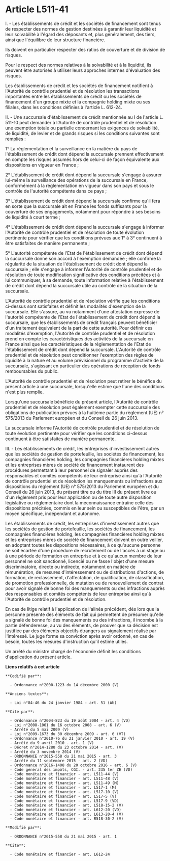 # Article L511-41

I. - Les établissements de crédit et les sociétés de financement sont tenus de respecter des normes de gestion destinées à
garantir leur liquidité et leur solvabilité à l'égard des déposants et, plus généralement, des tiers, ainsi que l'équilibre
de leur structure financière. 

Ils doivent en particulier respecter des ratios de couverture et de division de risques. 

Pour le respect des normes relatives à la solvabilité et à la liquidité, ils peuvent être autorisés à utiliser leurs
approches internes d'évaluation des risques. 

Les établissements de crédit et les sociétés de financement notifient à l'Autorité de contrôle prudentiel et de résolution
les transactions importantes entre les établissements de crédit ou les sociétés de financement d'un groupe mixte et la
compagnie holding mixte ou ses filiales, dans les conditions définies à l'article L. 612-24. 

II. - Une succursale d'établissement de crédit mentionnée au I de l'article L. 511-10 peut demander à l'Autorité de contrôle
prudentiel et de résolution une exemption totale ou partielle concernant les exigences de solvabilité, de liquidité, de
levier et de grands risques si les conditions suivantes sont remplies :

1° La réglementation et la surveillance en la matière du pays de l'établissement de crédit dont dépend la succursale prennent
effectivement en compte les risques assumés hors de celui-ci de façon équivalente aux dispositions en vigueur en France ;

2° L'établissement de crédit dont dépend la succursale s'engage à assurer lui-même la surveillance des opérations de la
succursale en France, conformément à la réglementation en vigueur dans son pays et sous le contrôle de l'autorité compétente
dans ce pays ;

3° L'établissement de crédit dont dépend la succursale confirme qu'il fera en sorte que la succursale ait en France les fonds
suffisants pour la couverture de ses engagements, notamment pour répondre à ses besoins de liquidité à court terme ;

4° L'établissement de crédit dont dépend la succursale s'engage à informer l'Autorité de contrôle prudentiel et de résolution
de toute évolution pertinente pour vérifier que les conditions prévues aux 1° à 3° continuent à être satisfaites de manière
permanente ;

5° L'autorité compétente de l'Etat de l'établissement de crédit dont dépend la succursale donne son accord à l'exemption
demandée ; elle confirme la régularité de la situation de l'établissement de crédit dont dépend la succursale ; elle s'engage
à informer l'Autorité de contrôle prudentiel et de résolution de toute modification significative des conditions précitées et
à lui communiquer, à sa demande, toute information relative à l'établissement de crédit dont dépend la succursale utile au
contrôle de la situation de la succursale.

L'Autorité de contrôle prudentiel et de résolution vérifie que les conditions ci-dessus sont satisfaites et définit les
modalités d'exemption de la succursale. Elle s'assure, au vu notamment d'une attestation expresse de l'autorité compétente de
l'Etat de l'établissement de crédit dont dépend la succursale, que les établissements de crédit français peuvent bénéficier
d'un traitement équivalent de la part de cette autorité. Pour définir ces modalités d'exemption, l'Autorité de contrôle
prudentiel et de résolution prend en compte les caractéristiques des activités de la succursale en France ainsi que les
caractéristiques de la réglementation de l'Etat de l'établissement de crédit dont dépend la succursale. L'Autorité de
contrôle prudentiel et de résolution peut conditionner l'exemption des règles de liquidité à la nature et au volume
prévisionnel du programme d'activité de la succursale, s'agissant en particulier des opérations de réception de fonds
remboursables du public.

L'Autorité de contrôle prudentiel et de résolution peut retirer le bénéfice du présent article à une succursale, lorsqu'elle
estime que l'une des conditions n'est plus remplie.

Lorsqu'une succursale bénéficie du présent article, l'Autorité de contrôle prudentiel et de résolution peut également
exempter cette succursale des obligations de publication prévues à la huitième partie du règlement (UE) n° 575/2013 du
Parlement européen et du Conseil du 26 juin 2013.

La succursale informe l'Autorité de contrôle prudentiel et de résolution de toute évolution pertinente pour vérifier que les
conditions ci-dessus continuent à être satisfaites de manière permanente. 

III. - Les établissements de crédit, les entreprises d'investissement autres que les sociétés de gestion de portefeuille, les
sociétés de financement, les compagnies financières holding, les compagnies financières holding mixtes et les entreprises
mères de société de financement instaurent des procédures permettant à leur personnel de signaler auprès des responsables et
comités compétents de leur entreprise ainsi qu'à l'Autorité de contrôle prudentiel et de résolution les manquements ou
infractions aux dispositions du règlement (UE) n° 575/2013 du Parlement européen et du Conseil du 26 juin 2013, du présent
titre ou du titre III du présent livre ou d'un règlement pris pour leur application ou de toute autre disposition législative
ou réglementaire dont la méconnaissance entraîne celle des dispositions précitées, commis en leur sein ou susceptibles de
l'être, par un moyen spécifique, indépendant et autonome. 

Les établissements de crédit, les entreprises d'investissement autres que les sociétés de gestion de portefeuille, les
sociétés de financement, les compagnies financières holding, les compagnies financières holding mixtes et les entreprises
mères de société de financement doivent en outre veiller, en adoptant toutes les dispositions nécessaires, à ce qu'aucune
personne ne soit écartée d'une procédure de recrutement ou de l'accès à un stage ou à une période de formation en entreprise
et à ce qu'aucun membre de leur personnel ne soit sanctionné, licencié ou ne fasse l'objet d'une mesure discriminatoire,
directe ou indirecte, notamment en matière de rémunération, de mesures d'intéressement ou de distributions d'actions, de
formation, de reclassement, d'affectation, de qualification, de classification, de promotion professionnelle, de mutation ou
de renouvellement de contrat pour avoir signalé de bonne foi des manquements ou des infractions auprès des responsables et
comités compétents de leur entreprise ainsi qu'à l'Autorité de contrôle prudentiel et de résolution. 

En cas de litige relatif à l'application de l'alinéa précédent, dès lors que la personne présente des éléments de fait qui
permettent de présumer qu'elle a signalé de bonne foi des manquements ou des infractions, il incombe à la partie
défenderesse, au vu des éléments, de prouver que sa décision est justifiée par des éléments objectifs étrangers au
signalement réalisé par l'intéressé. Le juge forme sa conviction après avoir ordonné, en cas de besoin, toutes les mesures
d'instruction qu'il estime utiles. 

Un arrêté du ministre chargé de l'économie définit les conditions d'application du présent article.

**Liens relatifs à cet article**

	**Codifié par**:

	  - Ordonnance n°2000-1223 du 14 décembre 2000 (V)

	**Anciens textes**:

	  - Loi n°84-46 du 24 janvier 1984 - art. 51 (Ab)

	**Cité par**:

	  - Ordonnance n°2004-823 du 19 août 2004 - art. 4 (VD)
	  - Loi n°2008-1061 du 16 octobre 2008 - art. 6 (V)
	  - Arrêté du 5 mai 2009 (V)
	  - Loi n°2009-1673 du 30 décembre 2009 - art. 6 (VT)
	  - Ordonnance n°2010-76 du 21 janvier 2010 - art. 19 (V)
	  - Arrêté du 9 avril 2010 - art. 1 (V)
	  - Décret n°2014-1280 du 23 octobre 2014 - art. (V)
	  - Arrêté du 3 novembre 2014 (V)
	  - ORDONNANCE n°2015-558 du 21 mai 2015 - art. 3
	  - Arrêté du 11 septembre 2015 - art. 2 (VD)
	  - Ordonnance n°2016-1408 du 20 octobre 2016 - art. 6 (V)
	  - Code général des impôts, CGI. - art. 235 ter ZE (VD)
	  - Code monétaire et financier - art. L511-44 (V)
	  - Code monétaire et financier - art. L511-48 (V)
	  - Code monétaire et financier - art. L511-49 (M)
	  - Code monétaire et financier - art. L517-1 (M)
	  - Code monétaire et financier - art. L517-10 (V)
	  - Code monétaire et financier - art. L517-5 (V)
	  - Code monétaire et financier - art. L517-9 (VD)
	  - Code monétaire et financier - art. L518-15-2 (V)
	  - Code monétaire et financier - art. L612-20 (VD)
	  - Code monétaire et financier - art. L613-20-4 (V)
	  - Code monétaire et financier - art. R518-30-2 (V)

	**Modifié par**:

	  - ORDONNANCE n°2015-558 du 21 mai 2015 - art. 1

	**Cite**:

	  - Code monétaire et financier - art. L612-24
